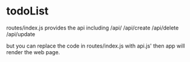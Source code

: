 # todoList

routes/index.js provides the api
including /api/
          /api/create
          /api/delete
          /api/update
          
but you can replace the code in routes/index.js with api.js'
then app will render the web page.
